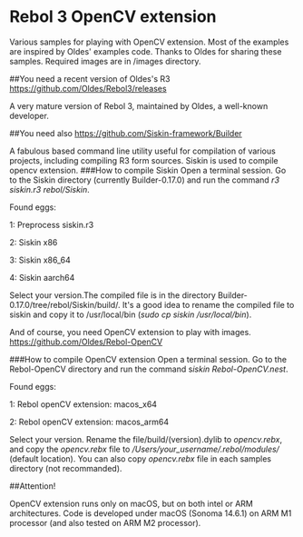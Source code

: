 # Rebol 3 OpenCV extension
Various samples for playing with OpenCV extension.
Most of the examples are inspired by Oldes' examples code. Thanks to Oldes for sharing these samples. 
Required images are in /images directory.

##You need a recent version of Oldes's R3 
[https://github.com/Oldes/Rebol3/releases
](https://github.com/Oldes/Rebol3/releases)

A very mature version of Rebol 3, maintained by Oldes, a well-known developer.


##You need also
[https://github.com/Siskin-framework/Builder
](https://github.com/Siskin-framework/Builder)

A fabulous based command line utility useful for compilation of various projects, including compiling R3 form sources. Siskin is used to compile opencv extension.
###How to compile Siskin
Open a terminal session. 
Go to the Siskin directory (currently Builder-0.17.0)
and run the command *r3 siskin.r3 rebol/Siskin*.

Found eggs:

1: Preprocess siskin.r3

2: Siskin x86

3: Siskin x86_64

4: Siskin aarch64

Select your version.The compiled file is in the directory Builder-0.17.0/tree/rebol/Siskin/build/. It's a good idea to rename the compiled file to siskin and copy it to /usr/local/bin (*sudo cp siskin /usr/local/bin*).

And of course, you need OpenCV extension to play with images.
[https://github.com/Oldes/Rebol-OpenCV
](https://github.com/Oldes/Rebol-OpenCV)


###How to compile OpenCV extension
Open a terminal session. Go to the Rebol-OpenCV  directory and run the command s*iskin Rebol-OpenCV.nest*.

Found eggs:

  1:	Rebol openCV extension: macos_x64
  
  2:	Rebol openCV extension: macos_arm64
  
Select your version. Rename the file/build/(version).dylib to *opencv.rebx*, 
and copy the *opencv.rebx* file to */Users/your_username/.rebol/modules/* (default location). You can also copy *opencv.rebx* file in each samples directory (not recommanded).


##Attention! 

OpenCV extension runs only on macOS, but on both intel or ARM architectures. Code is developed under macOS (Sonoma 14.6.1) on ARM M1 processor (and also tested on ARM M2 processor).




